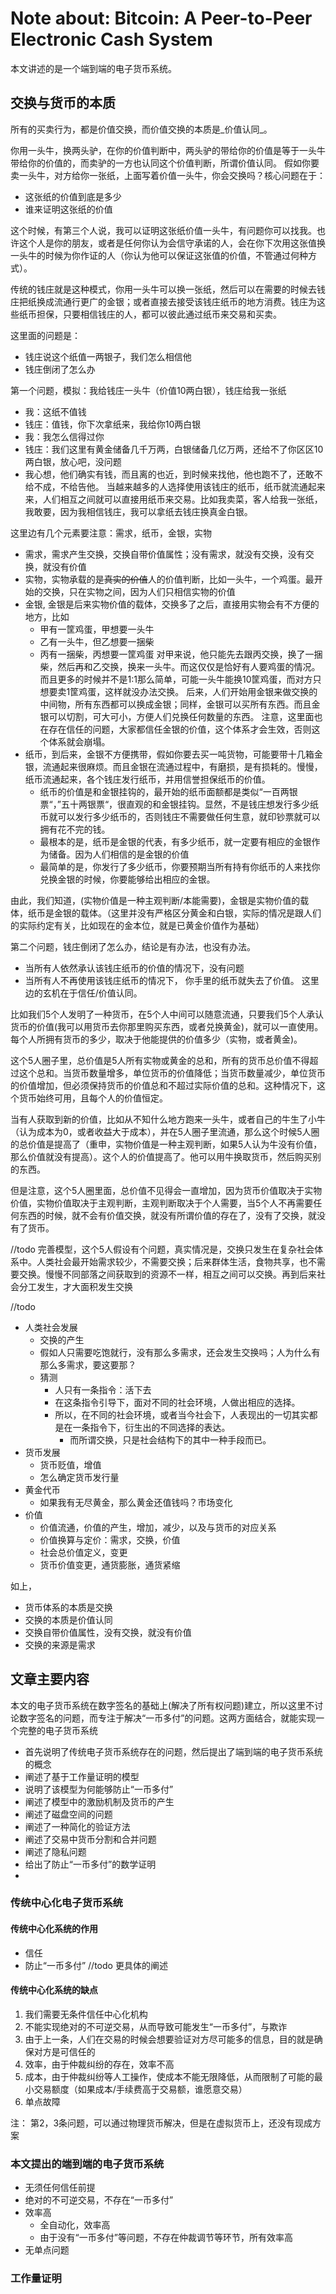 # Note about: Bitcoin: A Peer-to-Peer Electronic Cash System
本文讲述的是一个端到端的电子货币系统。

## 交换与货币的本质
所有的买卖行为，都是价值交换，而价值交换的本质是_价值认同_。

你用一头牛，换两头驴，在你的价值判断中，两头驴的带给你的价值是等于一头牛带给你的价值的，而卖驴的一方也认同这个价值判断，所谓价值认同。
假如你要卖一头牛，对方给你一张纸，上面写着价值一头牛，你会交换吗？核心问题在于：
- 这张纸的价值到底是多少
- 谁来证明这张纸的价值

这个时候，有第三个人说，我可以证明这张纸价值一头牛，有问题你可以找我。也许这个人是你的朋友，或者是任何你认为会信守承诺的人，会在你下次用这张值换一头牛的时候为你作证的人（你认为他可以保证这张值的价值，不管通过何种方式）。

传统的钱庄就是这种模式，你用一头牛可以换一张纸，然后可以在需要的时候去钱庄把纸换成流通行更广的金银；或者直接去接受该钱庄纸币的地方消费。钱庄为这些纸币担保，只要相信钱庄的人，都可以彼此通过纸币来交易和买卖。


这里面的问题是：
- 钱庄说这个纸值一两银子，我们怎么相信他
- 钱庄倒闭了怎么办

第一个问题，模拟：我给钱庄一头牛（价值10两白银），钱庄给我一张纸
- 我：这纸不值钱
- 钱庄：值钱，你下次拿纸来，我给你10两白银
- 我：我怎么信得过你
- 钱庄：我们这里有黄金储备几千万两，白银储备几亿万两，还给不了你区区10两白银，放心吧，没问题
- 我心想，他们确实有钱，而且离的也近，到时候来找他，他也跑不了，还敢不给不成，不给告他。
当越来越多的人选择使用该钱庄的纸币，纸币就流通起来来，人们相互之间就可以直接用纸币来交易。比如我卖菜，客人给我一张纸，我敢要，因为我相信钱庄，我可以拿纸去钱庄换真金白银。

这里边有几个元素要注意：需求，纸币，金银，实物
- 需求，需求产生交换，交换自带价值属性；没有需求，就没有交换，没有交换，就没有价值
- 实物，实物承载的是~~真实的价值~~人的价值判断，比如一头牛，一个鸡蛋。最开始的交换，只在实物之间，因为人们只相信实物的价值
- 金银, 金银是后来实物价值的载体，交换多了之后，直接用实物会有不方便的地方，比如
	- 甲有一筐鸡蛋，甲想要一头牛
	- 乙有一头牛，但乙想要一捆柴
	- 丙有一捆柴，丙想要一筐鸡蛋
	对甲来说，他只能先去跟丙交换，换了一捆柴，然后再和乙交换，换来一头牛。而这仅仅是恰好有人要鸡蛋的情况。而且更多的时候并不是1:1那么简单，可能一头牛能换10筐鸡蛋，而对方只想要卖1筐鸡蛋，这样就没办法交换。
	后来，人们开始用金银来做交换的中间物，所有东西都可以换成金银；同样，金银可以买所有东西。而且金银可以切割，可大可小，方便人们兑换任何数量的东西。
	注意，这里面也在存在信任的问题，大家都信任金银的价值，这个体系才会生效，否则这个体系就会崩塌。
- 纸币，到后来，金银不方便携带，假如你要去买一吨货物，可能要带十几箱金银，流通起来很麻烦。而且金银在流通过程中，有磨损，是有损耗的。慢慢，纸币流通起来，各个钱庄发行纸币，并用信誉担保纸币的价值。
	- 纸币的价值是和金银挂钩的，最开始的纸币面额都是类似“一百两银票“，”五十两银票“，很直观的和金银挂钩。显然，不是钱庄想发行多少纸币就可以发行多少纸币的，否则钱庄不需要做任何生意，就印钞票就可以拥有花不完的钱。
	- 最根本的是，纸币是金银的代表，有多少纸币，就一定要有相应的金银作为储备。因为人们相信的是金银的价值
	- 最简单的是，你发行了多少纸币，你要预期当所有持有你纸币的人来找你兑换金银的时候，你要能够给出相应的金银。

由此，我们知道，(实物价值是一种主观判断/本能需要)，金银是实物价值的载体，纸币是金银的载体。（这里并没有严格区分黄金和白银，实际的情况是跟人们的实际约定有关，比如现在的金本位，就是已黄金价值作为基础）

第二个问题，钱庄倒闭了怎么办，结论是有办法，也没有办法。
- 当所有人依然承认该钱庄纸币的价值的情况下，没有问题
- 当所有人不再使用该钱庄纸币的情况下， 你手里的纸币就失去了价值。
这里边的玄机在于信任/价值认同。

比如我们5个人发明了一种货币，在5个人中间可以随意流通，只要我们5个人承认货币的价值(我可以用货币去你那里购买东西，或者兑换黄金)，就可以一直使用。每个人所拥有货币的多少，取决于他能提供的价值多少（实物，或者黄金)。

这个5人圈子里，总价值是5人所有实物或黄金的总和，所有的货币总价值不得超过这个总和。当货币数量增多，单位货币的价值降低；当货币数量减少，单位货币的价值增加，但必须保持货币的价值总和不超过实际价值的总和。这种情况下，这个货币始终可用，且每个人的价值恒定。

当有人获取到新的价值，比如从不知什么地方跑来一头牛，或者自己的牛生了小牛（认为成本为0，或者收益大于成本），并在5人圈子里流通，那么这个时候5人圈的总价值是提高了（重申，实物价值是一种主观判断，如果5人认为牛没有价值，那么价值就没有提高）。这个人的价值提高了。他可以用牛换取货币，然后购买别的东西。

但是注意，这个5人圈里面，总价值不见得会一直增加，因为货币价值取决于实物价值，实物价值取决于主观判断，主观判断取决于个人需要，当5个人不再需要任何东西的时候，就不会有价值交换，就没有所谓价值的存在了，没有了交换，就没有了货币。

//todo 完善模型，这个5人假设有个问题，真实情况是，交换只发生在复杂社会体系中。人类社会最开始需求较少，不需要交换；后来群体生活，食物共享，也不需要交换。慢慢不同部落之间获取到的资源不一样，相互之间可以交换。再到后来社会分工发生，才大面积发生交换

//todo
- 人类社会发展
	- 交换的产生
	- 假如人只需要吃饱就行，没有那么多需求，还会发生交换吗；人为什么有那么多需求，要这要那？
	- 猜测
		- 人只有一条指令：活下去
		- 在这条指令引导下，面对不同的社会环境，人做出相应的选择。
		- 所以，在不同的社会环境，或者当今社会下，人表现出的一切其实都是在一条指令下，衍生出的不同选择的表达。
			- 而所谓交换，只是社会结构下的其中一种手段而已。
- 货币发展
	- 货币贬值，增值
	- 怎么确定货币发行量
- 黄金代币
	- 如果我有无尽黄金，那么黄金还值钱吗？市场变化
- 价值
	- 价值流通，价值的产生，增加，减少，以及与货币的对应关系
	- 价值换算与定价：需求，交换，价值
	- 社会总价值定义，变更
	- 货币价值变更，通货膨胀，通货紧缩


如上，
- 货币体系的本质是交换
- 交换的本质是价值认同
- 交换自带价值属性，没有交换，就没有价值
- 交换的来源是需求

## 文章主要内容
本文的电子货币系统在数字签名的基础上(解决了所有权问题)建立，所以这里不讨论数字签名的问题，而专注于解决“一币多付”的问题。这两方面结合，就能实现一个完整的电子货币系统

- 首先说明了传统电子货币系统存在的问题，然后提出了端到端的电子货币系统的概念
- 阐述了基于工作量证明的模型
- 说明了该模型为何能够防止“一币多付”
- 阐述了模型中的激励机制及货币的产生
- 阐述了磁盘空间的问题
- 阐述了一种简化的验证方法
- 阐述了交易中货币分割和合并问题
- 阐述了隐私问题
- 给出了防止“一币多付”的数学证明
- 

### 传统中心化电子货币系统
#### 传统中心化系统的作用
- 信任
- 防止“一币多付”
//todo 更具体的阐述

#### 传统中心化系统的缺点
1. 我们需要无条件信任中心化机构
2. 不能实现绝对的不可逆交易，从而导致可能发生“一币多付”，与欺诈
3. 由于上一条，人们在交易的时候会想要验证对方尽可能多的信息，目的就是确保对方是可信任的
4. 效率，由于仲裁纠纷的存在，效率不高
5. 成本，由于仲裁纠纷等人工操作，使成本不能无限降低，从而限制了可能的最小交易额度（如果成本/手续费高于交易额，谁愿意交易）
6. 单点故障

注： 第2，3条问题，可以通过物理货币解决，但是在虚拟货币上，还没有现成方案

### 本文提出的端到端的电子货币系统
- 无须任何信任前提
- 绝对的不可逆交易，不存在“一币多付”
- 效率高
	- 全自动化，效率高
	- 由于没有“一币多付”等问题，不存在仲裁调节等环节，所有效率高
- 无单点问题


### 工作量证明
